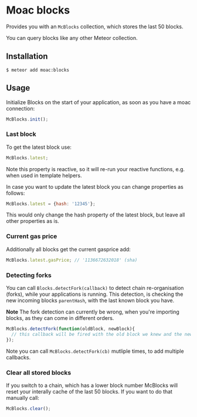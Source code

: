 # Moac blocks

Provides you with an `McBlocks` collection, which stores the last 50 blocks.

You can query blocks like any other Meteor collection.

## Installation

    $ meteor add moac:blocks

## Usage

Initialize Blocks on the start of your application, as soon as you have a moac connection:

```js
McBlocks.init();
```

### Last block

To get the latest block use:

```js
McBlocks.latest;
```

Note this property is reactive, so it will re-run your reactive functions, e.g. when used in template helpers.

In case you want to update the latest block you can change properties as follows:

```js
McBlocks.latest = {hash: '12345'};
```

This would only change the hash property of the latest block, but leave all other properties as is.

### Current gas price

Additionally all blocks get the current gasprice add:

```js
McBlocks.latest.gasPrice; // '1136672632018' (sha)
```

### Detecting forks

You can call `Blocks.detectFork(callback)` to detect chain re-organisation (forks), while your applications is running.
This detection, is checking the new incoming blocks `parentHash`, with the last known block you have.

**Note** The fork detection can currently be wrong, when you're importing blocks, as they can come in different orders.

```js
McBlocks.detectFork(function(oldBlock, newBlock){
  // this callback will be fired with the old block we knew and the new block.
});
```

Note you can call `McBlocks.detectFork(cb)` mutliple times, to add multiple callbacks.


### Clear all stored blocks

If you switch to a chain, which has a lower block number McBlocks will reset your interally cache of the last 50 blocks.
If you want to do that manually call:

```js
McBlocks.clear();
```



